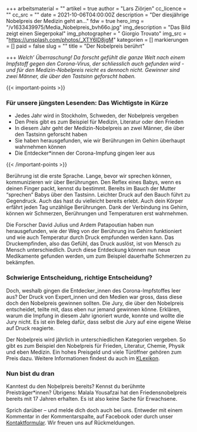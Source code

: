 +++
arbeitsmaterial = ""
artikel = true
author = "Lars Ziörjen"
cc_licence = ""
cc_src = ""
date = 2021-10-06T04:00:00Z
description = "Der diesjährige Nobelpreis der Medizin geht an..."
fdw = true
hero_img = "/v1633439975/Media_Nobelpreis_bvh66o.jpg"
img_description = "Das Bild zeigt einen Siegerpokal"
img_photographer = " Giorgio Trovato"
img_src = "https://unsplash.com/photos/_XTY6lD8jgM"
kategorien = []
markierungen = []
paid = false
slug = ""
title = "Der Nobelpreis berührt"

+++
_Welch’ Überraschung! Da forscht gefühlt die ganze Welt nach einem Impfstoff gegen den Corona-Virus, der schliesslich auch gefunden wird - und für den Medizin-Nobelpreis reicht es dennoch nicht. Gewinner sind zwei Männer, die über den Tastsinn geforscht haben._

{{< important-points >}}
	<h3>Für unsere jüngsten Lesenden: Das Wichtigste in Kürze</h3>
	<ul>
		<li>Jedes Jahr wird in Stockholm, Schweden, der Nobelpreis vergeben</li>
		<li>
			Den Preis gibt es zum Beispiel für Medizin, Literatur oder den Frieden
		</li>
		<li>
			In diesem Jahr geht der Medizin-Nobelpreis an zwei Männer, die über den
			Tastsinn geforscht haben
		</li>
		<li>
			Sie haben herausgefunden, wie wir Berührungen im Gehirn überhaupt
			wahrnehmen können
		</li>
		<li>Die Entdecker*innen der Corona-Impfung gingen leer aus</li>
	</ul>
{{< /important-points >}}

Berührung ist die erste Sprache. Lange, bevor wir sprechen können, kommunizieren wir über Berührungen. Den Reflex eines Babys, wenn es deinen Finger packt, kennst du bestimmt. Bereits im Bauch der Mutter “sprechen” Babys über den Tastsinn. Leichter Druck auf den Bauch führt zu Gegendruck. Auch das hast du vielleicht bereits erlebt. Auch dein Körper erfährt jeden Tag unzählige Berührungen. Dank der Verbindung ins Gehirn, können wir Schmerzen, Berührungen und Temperaturen erst wahrnehmen.

Die Forscher David Julius und Ardem Patapoutian haben nun herausgefunden, wie der Weg von der Berührung ins Gehirn funktioniert und wie auch Temperatur durch Druck empfunden werden kann. Das Druckempfinden, also das Gefühl, das Druck auslöst, ist von Mensch zu Mensch unterschiedlich. Durch diese Entdeckung können nun neue Medikamente gefunden werden, um zum Beispiel dauerhafte Schmerzen zu bekämpfen.

### Schwierige Entscheidung, richtige Entscheidung?

Doch, weshalb gingen die Entdecker_innen des Corona-Impfstoffes leer aus? Der Druck von Expert_innen und den Medien war gross, dass diese doch den Nobelpreis gewinnen sollten. Die Jury, die über den Nobelpreis entscheidet, teilte mit, dass eben nur jemand gewinnen könne. Erklären, warum die Impfung in diesem Jahr ignoriert wurde, konnte und wollte die Jury nicht. Es ist ein Beleg dafür, dass selbst die Jury auf eine eigene Weise auf Druck reagierte.

Der Nobelpreis wird jährlich in unterschiedlichen Kategorien vergeben. So gibt es zum Beispiel den Nobelpreis für Frieden, Literatur, Chemie, Physik und eben Medizin. Ein hohes Preisgeld und viele Türöffner gehören zum Preis dazu. Weitere Informationen findest du auch im [KLexikon](https://klexikon.zum.de/wiki/Nobelpreis).

### Nun bist du dran

Kanntest du den Nobelpreis bereits? Kennst du berühmte Preisträger*innen? Übrigens: Malala Yousafzai hat den Friedensnobelpreis bereits mit 17 Jahren erhalten. Es ist also keine Sache für Erwachsene.

Sprich darüber – und melde dich doch auch bei uns. Entweder mit einem Kommentar in der Kommentarspalte, auf Facebook oder durch unser [Kontaktformular](https://www.chinderzytig.ch/kontakt/). Wir freuen uns auf Rückmeldungen.
